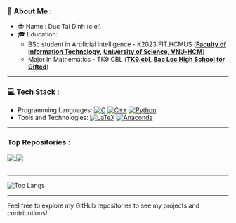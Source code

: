 ### 💫 About Me :
- :sunglasses: Name : Duc Tai Dinh (ciel)
- :mortar_board: Education: 
  - BSc student in Artificial Intelligence - K2023 FIT.HCMUS ([**Faculty of Information Technology**](https://www.fit.hcmus.edu.vn/vn/Default.aspx?tabid=325), [**University of Science, VNU-HCM**](https://www.hcmus.edu.vn/))
  - Major in Mathematics - TK9 CBL ([**TK9.cbl**](https://www.facebook.com/tk9.cbl), [**Bao Loc High School for Gifted**](https://www.facebook.com/ChuyenBaoLoc))
---
### 💻 Tech Stack :
- Programming Languages:
[![C](https://img.shields.io/badge/c-%2300599C.svg?style=flat&logo=c&logoColor=white)](https://www.facebook.com/ductai.05/) [![C++](https://img.shields.io/badge/c++-%2300599C.svg?style=flat&logo=c%2B%2B&logoColor=white)](https://www.facebook.com/ductai.05/) [![Python](https://img.shields.io/badge/python-3670A0?style=flat&logo=python&logoColor=ffdd54)](https://www.facebook.com/ductai.05/)
- Tools and Technologies:
[![LaTeX](https://img.shields.io/badge/latex-%23008080.svg?style=flat&logo=latex&logoColor=white)](https://www.facebook.com/ductai.05/) [![Anaconda](https://img.shields.io/badge/Anaconda-%2344A833.svg?style=flat&logo=anaconda&logoColor=white)](https://www.facebook.com/ductai.05/)

---
### Top Repositories :
<a href="https://github.com/ductai05/StudyGuide_APT2024">
  <img align="center" src="https://github-readme-stats.vercel.app/api/pin/?username=ductai05&repo=StudyGuide_APT2024&theme=dark" />
</a>
<a href="https://github.com/ductai05/S1Y1_Intro2AI-LabPJ1">
  <img align="center" src="https://github-readme-stats.vercel.app/api/pin/?username=ductai05&repo=S1Y1_Intro2AI-LabPJ1&theme=dark" />
</a>

<br />
<br />

---
![Top Langs](https://github-readme-stats.vercel.app/api/top-langs/?username=ductai05&layout=compact)

---
Feel free to explore my GitHub repositories to see my projects and contributions!
